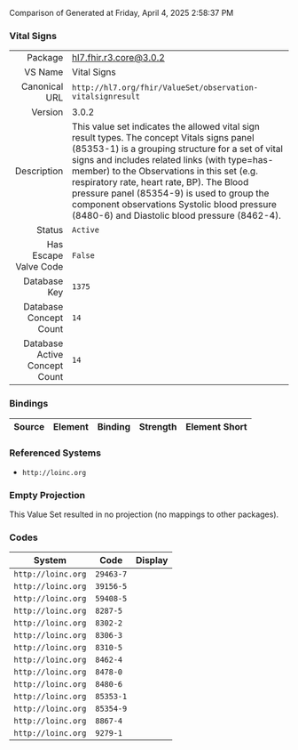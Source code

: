 Comparison of 
Generated at Friday, April 4, 2025 2:58:37 PM

### Vital Signs

|      |     |
| ---: | --- |
| Package | hl7.fhir.r3.core@3.0.2 |
| VS Name | Vital Signs |
| Canonical URL | `http://hl7.org/fhir/ValueSet/observation-vitalsignresult` |
| Version | 3.0.2 |
| Description | This value set indicates the allowed vital sign result types.   The concept Vitals signs panel (85353-1) is a grouping structure for a set of vital signs and includes related links (with type=has-member) to the Observations in this set (e.g. respiratory rate, heart rate, BP).  The Blood pressure panel (85354-9) is used to group the component observations Systolic blood pressure (8480-6) and Diastolic blood pressure (8462-4). |
| Status | `Active` |
| Has Escape Valve Code | `False` |
| Database Key | `1375` |
| Database Concept Count | `14` |
| Database Active Concept Count | `14` |
### Bindings

| Source | Element | Binding | Strength | Element Short |
| ------ | ------- | ------- | -------- | ------------- |

### Referenced Systems

* `http://loinc.org`
### Empty Projection

This Value Set resulted in no projection (no mappings to other packages).

### Codes

| System | Code | Display |
| ------ | ---- | ------- |
| `http://loinc.org` | `29463-7` |  |
| `http://loinc.org` | `39156-5` |  |
| `http://loinc.org` | `59408-5` |  |
| `http://loinc.org` | `8287-5` |  |
| `http://loinc.org` | `8302-2` |  |
| `http://loinc.org` | `8306-3` |  |
| `http://loinc.org` | `8310-5` |  |
| `http://loinc.org` | `8462-4` |  |
| `http://loinc.org` | `8478-0` |  |
| `http://loinc.org` | `8480-6` |  |
| `http://loinc.org` | `85353-1` |  |
| `http://loinc.org` | `85354-9` |  |
| `http://loinc.org` | `8867-4` |  |
| `http://loinc.org` | `9279-1` |  |
